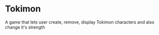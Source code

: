 # Tokimon
A game that lets user create, remove, display Tokimon characters and also change it's strength
